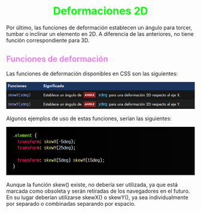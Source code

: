 # <span style="color:lime"><center>Deformaciones 2D</center></span>

Por último, las funciones de deformación establecen un ángulo para torcer, tumbar o inclinar un elemento en 2D. A diferencia de las anteriores, no tiene función correspondiente para 3D.

## <span style="color:violet">Funciones de deformación</span>
Las funciones de deformación disponibles en CSS son las siguientes:

![alt text](./imagenes-deformaciones-2d/image.png)

Algunos ejemplos de uso de estas funciones, serían las siguientes:

![alt text](./imagenes-deformaciones-2d/image-1.png)

Aunque la función skew() existe, no debería ser utilizada, ya que está marcada como obsoleta y serán retiradas de los navegadores en el futuro. En su lugar deberían utilizarse skewX() o skewY(), ya sea individualmente por separado o combinadas separando por espacio.